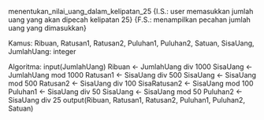 menentukan_nilai_uang_dalam_kelipatan_25
{I.S.: user memasukkan jumlah uang yang akan dipecah kelipatan 25}
{F.S.: menampilkan pecahan jumlah uang yang dimasukkan}

Kamus:
	Ribuan, Ratusan1, Ratusan2, Puluhan1, Puluhan2, Satuan, SisaUang, JumlahUang: integer
	
Algoritma:
	input(JumlahUang)
	Ribuan <- JumlahUang div 1000
	SisaUang <- JumlahUang mod 1000
	Ratusan1 <- SisaUang div 500
	SisaUang <- SisaUang mod 500
	Ratusan2 <- SisaUang div 100
	SisaRatusan2 <- SisaUang mod 100
	Puluhan1 <- SisaUang div 50
	SisaUang <- SisaUang mod 50
	Puluhan2 <- SisaUang div 25
	output(Ribuan, Ratusan1, Ratusan2, Puluhan1, Puluhan2, Satuan)
	